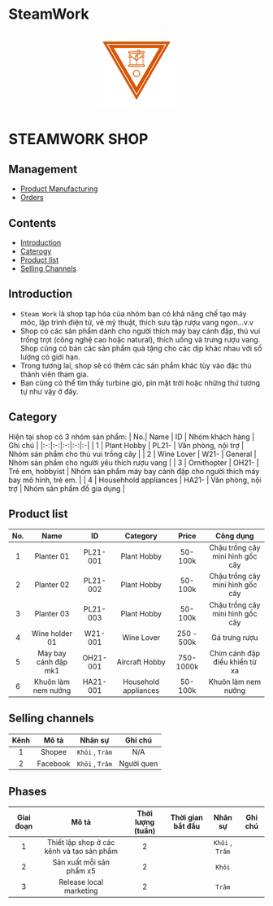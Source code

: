 # SteamWork
<div align='center'>
    <img src="./img/steamwork.png" width="30%">
</div>

# STEAMWORK SHOP

## Management
- [Product Manufacturing](./doc/PM.md)
- [Orders](./doc/Orders.md)

## Contents
- [Introduction](#introduction)
- [Caterogy](#category)
- [Product list](#product-list)
- [Selling Channels](#selling-channels)

## Introduction
- `Steam Work` là shop tạp hóa của nhóm bạn có khả năng chế tạo máy móc, lập trình điện tử, vẽ mỹ thuật, thích sưu tập rượu vang ngon...v.v  
- Shop có các sản phẩm dành cho người thích máy bay cánh đập, thú vui trồng trọt (công nghệ cao hoặc natural), thích uống và trưng rượu vang. Shop cũng có bán các sản phẩm quà tặng cho các dịp khác nhau với số lượng có giới hạn.  
- Trong tương lai, shop sẽ có thêm các sản phẩm khác tùy vào đặc thù thành viên tham gia.
- Bạn cũng có thể tìm thấy turbine gió, pin mặt trời hoặc những thứ tương tự như vậy ở đây.

## Category
Hiện tại shop có 3 nhóm sản phẩm:
| No.| Name | ID | Nhóm khách hàng | Ghi chú |
|:-:|:-:|:-:|:-:|:-|
| 1 | Plant Hobby | PL21- | Văn phòng, nội trợ | Nhóm sản phẩm cho thú vui trồng cây |
| 2 | Wine Lover | W21- | General | Nhóm sản phẩm cho người yêu thích rượu vang |
| 3 | Ornithopter | OH21- | Trẻ em, hobbyist | Nhóm sản phẩm máy bay cánh đập cho người thích máy bay mô hình, trẻ em. |
| 4 | Househhold appliances | HA21- | Văn phòng, nội trợ | Nhóm sản phẩm đồ gia dụng |
## Product list
| No.| Name | ID | Category | Price | Công dụng |
|:-:|:-:|:-:|:-:|:-:|:-:|
| 1 | Planter 01 | PL21-001 | Plant Hobby | 50-100k | Chậu trồng cây mini hình gốc cây |
| 2 | Planter 02 | PL21-002 | Plant Hobby | 50-100k | Chậu trồng cây mini hình gốc cây |
| 3 | Planter 03 | PL21-003 | Plant Hobby | 50-100k | Chậu trồng cây mini hình gốc cây |
| 4 | Wine holder 01 | W21-001 | Wine Lover | 250 - 500k | Gá trưng rượu |
| 5 | Máy bay cánh đập mk1 | OH21-001 | Aircraft Hobby | 750-1000k | Chim cánh đập điều khiển từ xa |
| 6 | Khuôn làm nem nướng | HA21-001 | Household appliances | 50-100k | Khuôn làm nem nướng |
## Selling channels
| Kênh | Mô tả | Nhân sự | Ghi chú |
|:-:|:-:|:-:|:-:|
| 1 | Shopee | `Khôi` , `Trâm` | N/A |
| 2 | Facebook | `Khôi` , `Trâm` | Người quen |

## Phases
| Giai đoạn | Mô tả | Thời lượng (tuần) | Thời gian bắt đầu | Nhân sự | Ghi chú |
|:-:|:-:|:-:|:-:|:-:|:-:|
| 1 | Thiết lập shop ở các kênh và tạo sản phẩm | 2 | | `Khôi` , `Trâm` |  |
| 2 | Sản xuất mỗi sản phẩm x5 | 2 |  | `Khôi` |  |
| 3 | Release local marketing | 2 | | `Trâm` |  |


